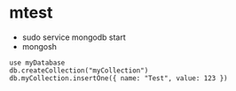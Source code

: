 # mtest

- sudo service mongodb start
- mongosh
  
```
use myDatabase
db.createCollection("myCollection")
db.myCollection.insertOne({ name: "Test", value: 123 })

```

